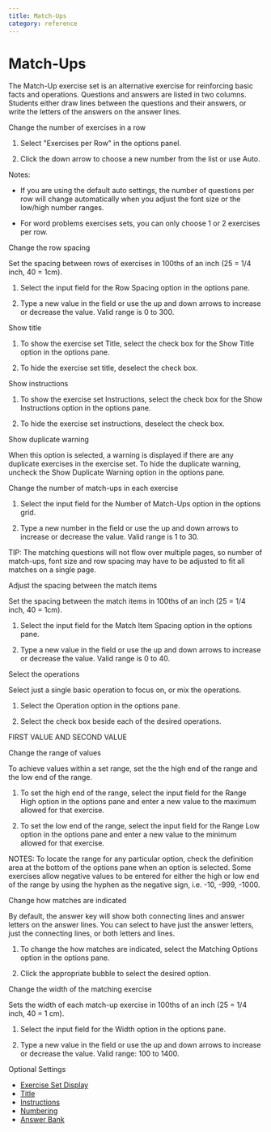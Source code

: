 ```yaml
---
title: Match-Ups
category: reference
---
```


# Match-Ups

The Match-Up exercise set is an alternative exercise for reinforcing basic facts and operations. Questions and answers are listed in two columns. Students either draw lines between the questions and their answers, or write the letters of the answers on the answer lines.

Change the number of exercises in a row

1. Select "Exercises per Row" in the options panel.

2. Click the down arrow to choose a new number from the list or use Auto.

Notes:

- If you are using the default auto settings, the number of questions per row will change automatically when you adjust the font size or the low/high number ranges.

- For word problems exercises sets, you can only choose 1 or 2 exercises per row.

Change the row spacing

Set the spacing between rows of exercises in 100ths of an inch (25 = 1/4 inch, 40 = 1cm).

1. Select the input field for the Row Spacing option in the options pane.

2. Type a new value in the field or use the up and down arrows to increase or decrease the value. Valid range is 0 to 300.

Show title

1. To show the exercise set Title, select the check box for the Show Title option in the options pane.

2. To hide the exercise set title, deselect the check box.

Show instructions

1. To show the exercise set Instructions, select the check box for the Show Instructions option in the options pane.

2. To hide the exercise set instructions, deselect the check box.

Show duplicate warning

When this option is selected, a warning is displayed if there are any duplicate exercises in the exercise set. To hide the duplicate warning, uncheck the Show Duplicate Warning option in the options pane.

Change the number of match-ups in each exercise

1. Select the input field for the Number of Match-Ups option in the options grid.

2. Type a new number in the field or use the up and down arrows to increase or decrease the value. Valid range is 1 to 30.

TIP: The matching questions will not flow over multiple pages, so number of match-ups, font size and row spacing may have to be adjusted to fit all matches on a single page.

Adjust the spacing between the match items

Set the spacing between the match items in 100ths of an inch (25 = 1/4 inch, 40 = 1cm).

1. Select the input field for the Match Item Spacing option in the options pane.

2. Type a new value in the field or use the up and down arrows to increase or decrease the value. Valid range is 0 to 40.

Select the operations

Select just a single basic operation to focus on, or mix the operations.

1. Select the Operation option in the options pane.

2. Select the check box beside each of the desired operations.

FIRST VALUE AND SECOND VALUE

Change the range of values

To achieve values within a set range, set the the high end of the range and the low end of the range.

1. To set the high end of the range, select the input field for the Range High option in the options pane and enter a new value to the maximum allowed for that exercise.

2. To set the low end of the range, select the input field for the Range Low option in the options pane and enter a new value to the minimum allowed for that exercise.

NOTES: To locate the range for any particular option, check the definition area at the bottom of the options pane when an option is selected. Some exercises allow negative values to be entered for either the high or low end of the range by using the hyphen as the negative sign, i.e. -10, -999, -1000.

Change how matches are indicated

By default, the answer key will show both connecting lines and answer letters on the answer lines. You can select to have just the answer letters, just the connecting lines, or both letters and lines.

1. To change the how matches are indicated, select the Matching Options option in the options pane.

2. Click the appropriate bubble to select the desired option.

Change the width of the matching exercise

Sets the width of each match-up exercise in 100ths of an inch (25 = 1/4 inch, 40 = 1 cm).

1. Select the input field for the Width option in the options pane.

2. Type a new value in the field or use the up and down arrows to increase or decrease the value. Valid range: 100 to 1400.

Optional Settings

- [Exercise Set Display](../../options/exercise-set-display-options.md)
- [Title](../../options/title-display-options.md)
- [Instructions](../../options/instructions-display-options.md)
- [Numbering](../../options/numbering-display-options.md)
- [Answer Bank](../../options/answer-bank-display-options.md)